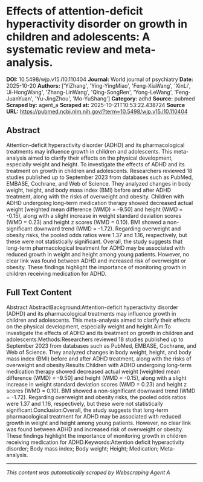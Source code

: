 # Effects of attention-deficit hyperactivity disorder on growth in children and adolescents: A systematic review and meta-analysis.

**DOI:** 10.5498/wjp.v15.i10.110404
**Journal:** World journal of psychiatry
**Date:** 2025-10-20
**Authors:** ['YiZhang', 'Ying-YingMiao', 'Feng-XiaWang', 'XinLi', 'Ji-HongWang', 'Zhang-LinWang', 'Qing-SongRen', 'Yong-LeWang', 'Feng-JuanYuan', 'Yu-JingZhou', 'Mo-YuShang']
**Category:** adhd
**Source:** pubmed
**Scraped by:** agent_a
**Scraped at:** 2025-10-21T10:53:22.438724
**Source URL:** https://pubmed.ncbi.nlm.nih.gov/?term=10.5498/wjp.v15.i10.110404

## Abstract

Attention-deficit hyperactivity disorder (ADHD) and its pharmacological treatments may influence growth in children and adolescents. This meta-analysis aimed to clarify their effects on the physical development, especially weight and height.
To investigate the effects of ADHD and its treatment on growth in children and adolescents.
Researchers reviewed 18 studies published up to September 2023 from databases such as PubMed, EMBASE, Cochrane, and Web of Science. They analyzed changes in body weight, height, and body mass index (BMI) before and after ADHD treatment, along with the risks of overweight and obesity.
Children with ADHD undergoing long-term medication therapy showed decreased actual weight [weighted mean difference (WMD) = -9.50] and height (WMD = -0.15), along with a slight increase in weight standard deviation scores (WMD = 0.23) and height z scores (WMD = 0.10). BMI showed a non-significant downward trend (WMD = -1.72). Regarding overweight and obesity risks, the pooled odds ratios were 1.37 and 1.16, respectively, but these were not statistically significant.
Overall, the study suggests that long-term pharmacological treatment for ADHD may be associated with reduced growth in weight and height among young patients. However, no clear link was found between ADHD and increased risk of overweight or obesity. These findings highlight the importance of monitoring growth in children receiving medication for ADHD.

## Full Text Content

Abstract AbstractBackground:Attention-deficit hyperactivity disorder (ADHD) and its pharmacological treatments may influence growth in children and adolescents. This meta-analysis aimed to clarify their effects on the physical development, especially weight and height.Aim:To investigate the effects of ADHD and its treatment on growth in children and adolescents.Methods:Researchers reviewed 18 studies published up to September 2023 from databases such as PubMed, EMBASE, Cochrane, and Web of Science. They analyzed changes in body weight, height, and body mass index (BMI) before and after ADHD treatment, along with the risks of overweight and obesity.Results:Children with ADHD undergoing long-term medication therapy showed decreased actual weight [weighted mean difference (WMD) = -9.50] and height (WMD = -0.15), along with a slight increase in weight standard deviation scores (WMD = 0.23) and height z scores (WMD = 0.10). BMI showed a non-significant downward trend (WMD = -1.72). Regarding overweight and obesity risks, the pooled odds ratios were 1.37 and 1.16, respectively, but these were not statistically significant.Conclusion:Overall, the study suggests that long-term pharmacological treatment for ADHD may be associated with reduced growth in weight and height among young patients. However, no clear link was found between ADHD and increased risk of overweight or obesity. These findings highlight the importance of monitoring growth in children receiving medication for ADHD.Keywords:Attention deficit hyperactivity disorder; Body mass index; Body weight; Height; Medication; Meta-analysis.

---
*This content was automatically scraped by Webscraping Agent A*
